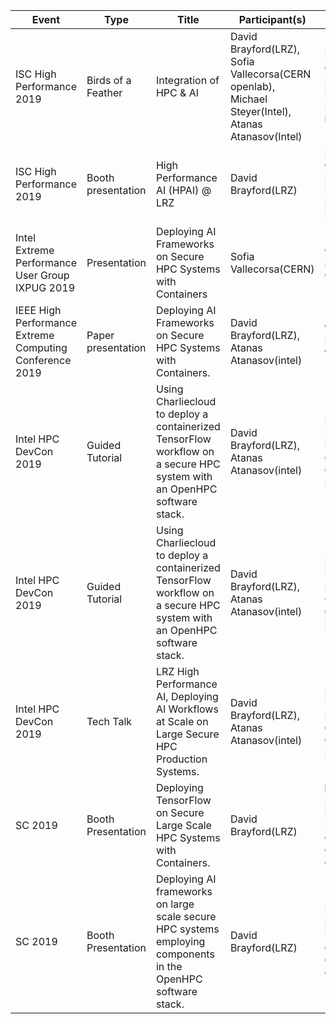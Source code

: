 
|__Event__|__Type__|__Title__|__Participant(s)__|__Location__|__Time__|__Link__|__Notes__|
|---------|---------|--------|------------------|------------|--------|--------|---------|
|ISC High Performance 2019|Birds of a Feather|Integration of HPC & AI|David Brayford(LRZ), Sofia Vallecorsa(CERN openlab), Michael Steyer(Intel), Atanas Atanasov(Intel)|Frankfurt, Germany, Frankfurt Messe, Konstant room|Tuesday June 18, 11:30-12:30|https://2019.isc-program.com/presentation/?id=bof111&sess=sess190|
|ISC High Performance 2019|Booth presentation|High Performance AI (HPAI) @ LRZ|David Brayford(LRZ)|Frankfurt, Germany, Frankfurt Messe, Exhibition Hall|Tuesday June 18, 16:00-16:20||
|Intel Extreme Performance User Group IXPUG 2019|Presentation|Deploying AI Frameworks on Secure HPC Systems with Containers|Sofia Vallecorsa(CERN)|Geneva, Switzerland, CERN|Tuesday September 24, 10:00-10:30|https://www.ixpug.org/ixpug-annualconf-2019||
|IEEE High Performance Extreme Computing Conference 2019|Paper presentation|Deploying AI Frameworks on Secure HPC Systems with Containers.|David Brayford(LRZ), Atanas Atanasov(intel)|Waltham, MA, USA, Westin hotel|Thursday September 26, 10:00-12:00|http://www.ieee-hpec.org/||
|Intel HPC DevCon 2019|Guided Tutorial|Using Charliecloud to deploy a containerized TensorFlow workflow on a secure HPC system with an OpenHPC software stack.|David Brayford(LRZ), Atanas Atanasov(intel)|Denver, CO, USA, The Ellie Caulkins Opera House|Sunday November 17, 11:00-11:30|https://www.intel.com/content/www/us/en/events/hpcdevcon/overview.html||
|Intel HPC DevCon 2019|Guided Tutorial|Using Charliecloud to deploy a containerized TensorFlow workflow on a secure HPC system with an OpenHPC software stack.|David Brayford(LRZ), Atanas Atanasov(intel)|Denver, CO, USA, The Ellie Caulkins Opera House|Sunday November 17, 11:30-11:55|https://www.intel.com/content/www/us/en/events/hpcdevcon/overview.html||
|Intel HPC DevCon 2019|Tech Talk|LRZ High Performance AI, Deploying AI Workflows at Scale on Large Secure HPC Production Systems.|David Brayford(LRZ), Atanas Atanasov(intel)|Denver, CO, USA, The Ellie Caulkins Opera House|Sunday November 17, 13:00-13:55|https://www.intel.com/content/www/us/en/events/hpcdevcon/overview.html||
|SC 2019|Booth Presentation|Deploying TensorFlow on Secure Large Scale HPC Systems with Containers.|David Brayford(LRZ)|lenovo Booth, Denver, CO, USA, The Colorado Convention Center.|Monday November 18, 20:00-20:30|||
|SC 2019|Booth Presentation|Deploying AI frameworks on large scale secure HPC systems employing components in the OpenHPC software stack.|David Brayford(LRZ)|DELL Booth, Denver, CO, USA, The Colorado Convention Center.|Wednesday November 20, 15:00-15:30|||
